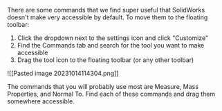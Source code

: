 There are some commands that we find super useful that SolidWorks doesn't make very accessible by default. To move them to the floating toolbar:

1. Click the dropdown next to the settings icon and click "Customize"
2. Find the Commands tab and search for the tool you want to make accessible
3. Drag the tool icon to the floating toolbar (or any other toolbar)

![[Pasted image 20231014114304.png]]

The commands that you will probably use most are Measure, Mass Properties, and Normal To. Find each of these commands and drag them somewhere accessible.